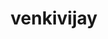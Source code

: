 ---
title: venkivijay
github: https://github.com/venkivijay
mode: dark
transition: 3s
archetype:
- Badges | Tags | Icons
---